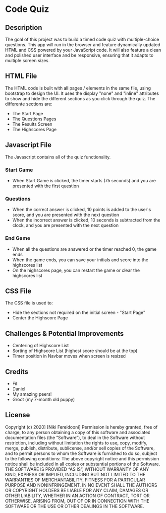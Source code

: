 # Code Quiz

## Description 

The goal of this project was to build a timed code quiz with multiple-choice questions. This app will run in the browser and feature dynamically updated HTML and CSS powered by your JavaScript code. It will also feature a clean and polished user interface and be responsive, ensuring that it adapts to multiple screen sizes.

## HTML File

The HTML code is built with all pages / elements in the same file, using bootstrap to design the UI. It uses the display "none" and "inline" attributes to show and hide the different sections as you click through the quiz. The differente sections are:
* The Start Page
* The Questions Pages
* The Results Screen
* The Highscores Page

## Javascript File

The Javascript contains all of the quiz functionality.

### Start Game
* When Start Game is clicked, the timer starts (75 seconds) and you are presented with the first question

### Questions
* When the correct answer is clicked, 10 points is added to the user's score, and you are presented with the next question
* When the incorrect answer is clicked, 10 seconds is subtracted from the clock, and you are presented with the next question

### End Game
* When all the questions are answered or the timer reached 0, the game ends
* When the game ends, you can save your initials and score into the highscores list
* On the highscores page, you can restart the game or clear the highscores list

## CSS File

The CSS file is used to:
* Hide the sections not required on the initial screen - "Start Page"
* Center the Highscore Page

## Challenges & Potential Improvements

* Centering of Highscore List
* Sorting of Highscore List (highest score should be at the top)
* Timer position in Navbar moves when screen is resized

## Credits

* Fil
* Daniel
* My amazing peers!
* Groot (my 7-month old puppy)

## License

Copyright (c) 2020] [Niki Fereidooni]
Permission is hereby granted, free of charge, to any person obtaining a copy
of this software and associated documentation files (the “Software”), to deal
in the Software without restriction, including without limitation the rights
to use, copy, modify, merge, publish, distribute, sublicense, and/or sell
copies of the Software, and to permit persons to whom the Software is
furnished to do so, subject to the following conditions:
The above copyright notice and this permission notice shall be included in all
copies or substantial portions of the Software.
THE SOFTWARE IS PROVIDED “AS IS”, WITHOUT WARRANTY OF ANY KIND, EXPRESS OR
IMPLIED, INCLUDING BUT NOT LIMITED TO THE WARRANTIES OF MERCHANTABILITY,
FITNESS FOR A PARTICULAR PURPOSE AND NONINFRINGEMENT. IN NO EVENT SHALL THE
AUTHORS OR COPYRIGHT HOLDERS BE LIABLE FOR ANY CLAIM, DAMAGES OR OTHER
LIABILITY, WHETHER IN AN ACTION OF CONTRACT, TORT OR OTHERWISE, ARISING FROM,
OUT OF OR IN CONNECTION WITH THE SOFTWARE OR THE USE OR OTHER DEALINGS IN THE
SOFTWARE.

